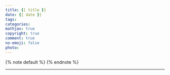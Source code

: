 ```yaml
---
title: {{ title }}
date: {{ date }}
tags:
categories:
mathjax: true
copyright: true
comment: true
no-emoji: false
photo: 
---
```


{% note default %}
{% endnote %}

<!-- more -->

---